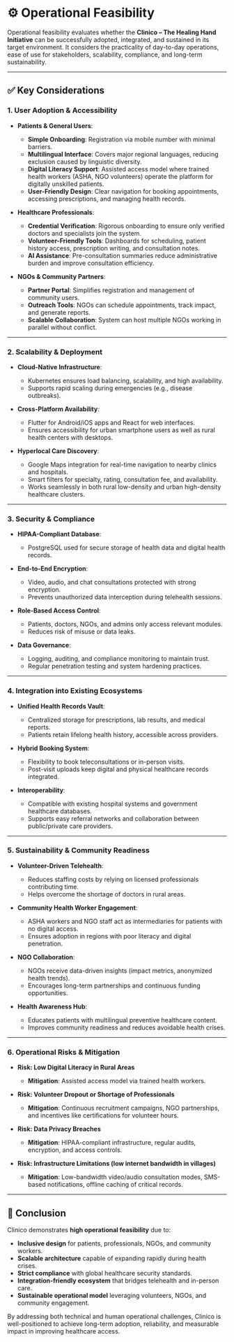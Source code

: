 # ⚙️ Operational Feasibility

Operational feasibility evaluates whether the **Clinico – The Healing Hand Initiative** can be successfully adopted, integrated, and sustained in its target environment. It considers the practicality of day-to-day operations, ease of use for stakeholders, scalability, compliance, and long-term sustainability.

---

## ✅ Key Considerations

### 1. User Adoption & Accessibility
- **Patients & General Users**:  
  - **Simple Onboarding**: Registration via mobile number with minimal barriers.  
  - **Multilingual Interface**: Covers major regional languages, reducing exclusion caused by linguistic diversity.  
  - **Digital Literacy Support**: Assisted access model where trained health workers (ASHA, NGO volunteers) operate the platform for digitally unskilled patients.  
  - **User-Friendly Design**: Clear navigation for booking appointments, accessing prescriptions, and managing health records.  

- **Healthcare Professionals**:  
  - **Credential Verification**: Rigorous onboarding to ensure only verified doctors and specialists join the system.  
  - **Volunteer-Friendly Tools**: Dashboards for scheduling, patient history access, prescription writing, and consultation notes.  
  - **AI Assistance**: Pre-consultation summaries reduce administrative burden and improve consultation efficiency.  

- **NGOs & Community Partners**:  
  - **Partner Portal**: Simplifies registration and management of community users.  
  - **Outreach Tools**: NGOs can schedule appointments, track impact, and generate reports.  
  - **Scalable Collaboration**: System can host multiple NGOs working in parallel without conflict.  

---

### 2. Scalability & Deployment
- **Cloud-Native Infrastructure**:  
  - Kubernetes ensures load balancing, scalability, and high availability.  
  - Supports rapid scaling during emergencies (e.g., disease outbreaks).  

- **Cross-Platform Availability**:  
  - Flutter for Android/iOS apps and React for web interfaces.  
  - Ensures accessibility for urban smartphone users as well as rural health centers with desktops.  

- **Hyperlocal Care Discovery**:  
  - Google Maps integration for real-time navigation to nearby clinics and hospitals.  
  - Smart filters for specialty, rating, consultation fee, and availability.  
  - Works seamlessly in both rural low-density and urban high-density healthcare clusters.  

---

### 3. Security & Compliance
- **HIPAA-Compliant Database**:  
  - PostgreSQL used for secure storage of health data and digital health records.  

- **End-to-End Encryption**:  
  - Video, audio, and chat consultations protected with strong encryption.  
  - Prevents unauthorized data interception during telehealth sessions.  

- **Role-Based Access Control**:  
  - Patients, doctors, NGOs, and admins only access relevant modules.  
  - Reduces risk of misuse or data leaks.  

- **Data Governance**:  
  - Logging, auditing, and compliance monitoring to maintain trust.  
  - Regular penetration testing and system hardening practices.  

---

### 4. Integration into Existing Ecosystems
- **Unified Health Records Vault**:  
  - Centralized storage for prescriptions, lab results, and medical reports.  
  - Patients retain lifelong health history, accessible across providers.  

- **Hybrid Booking System**:  
  - Flexibility to book teleconsultations or in-person visits.  
  - Post-visit uploads keep digital and physical healthcare records integrated.  

- **Interoperability**:  
  - Compatible with existing hospital systems and government healthcare databases.  
  - Supports easy referral networks and collaboration between public/private care providers.  

---

### 5. Sustainability & Community Readiness
- **Volunteer-Driven Telehealth**:  
  - Reduces staffing costs by relying on licensed professionals contributing time.  
  - Helps overcome the shortage of doctors in rural areas.  

- **Community Health Worker Engagement**:  
  - ASHA workers and NGO staff act as intermediaries for patients with no digital access.  
  - Ensures adoption in regions with poor literacy and digital penetration.  

- **NGO Collaboration**:  
  - NGOs receive data-driven insights (impact metrics, anonymized health trends).  
  - Encourages long-term partnerships and continuous funding opportunities.  

- **Health Awareness Hub**:  
  - Educates patients with multilingual preventive healthcare content.  
  - Improves community readiness and reduces avoidable health crises.  

---

### 6. Operational Risks & Mitigation
- **Risk: Low Digital Literacy in Rural Areas**  
  - **Mitigation**: Assisted access model via trained health workers.  

- **Risk: Volunteer Dropout or Shortage of Professionals**  
  - **Mitigation**: Continuous recruitment campaigns, NGO partnerships, and incentives like certifications for volunteer hours.  

- **Risk: Data Privacy Breaches**  
  - **Mitigation**: HIPAA-compliant infrastructure, regular audits, encryption, and access controls.  

- **Risk: Infrastructure Limitations (low internet bandwidth in villages)**  
  - **Mitigation**: Low-bandwidth video/audio consultation modes, SMS-based notifications, offline caching of critical records.  

---

## 📌 Conclusion
Clinico demonstrates **high operational feasibility** due to:  
- **Inclusive design** for patients, professionals, NGOs, and community workers.  
- **Scalable architecture** capable of expanding rapidly during health crises.  
- **Strict compliance** with global healthcare security standards.  
- **Integration-friendly ecosystem** that bridges telehealth and in-person care.  
- **Sustainable operational model** leveraging volunteers, NGOs, and community engagement.  

By addressing both technical and human operational challenges, Clinico is well-positioned to achieve long-term adoption, reliability, and measurable impact in improving healthcare access.


